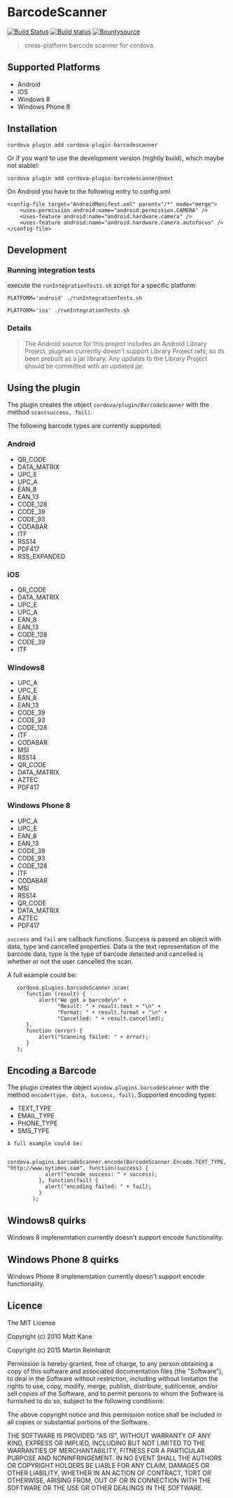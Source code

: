 BarcodeScanner
==============

[![Build Status](https://travis-ci.org/hypery2k/cordova-barcodescanner-plugin.svg?branch=master)](https://travis-ci.org/hypery2k/cordova-barcodescanner-plugin) [![Build status](https://ci.appveyor.com/api/projects/status/298mrueury1ntrf4?svg=true)](https://ci.appveyor.com/project/hypery2k/cordova-barcodescanner-plugin)
 [![Bountysource](https://www.bountysource.com/badge/tracker?tracker_id=12908089)](https://www.bountysource.com/trackers/12908089-hypery2k-cordova-barcodescanner-plugin?utm_source=12908089&utm_medium=shield&utm_campaign=TRACKER_BADGE)

> cross-platform barcode scanner for cordova

## Supported Platforms

- Android
- iOS
- Windows 8
- Windows Phone 8


## Installation

```
cordova plugin add cordova-plugin-barcodescanner
```
Or if you want to use the development version (nightly build), which maybe not stable!:

```
cordova plugin add cordova-plugin-barcodescanner@next
```

On Android you have to the following entry to config.xml

```
<config-file target="AndroidManifest.xml" parent="/*" mode="merge">
    <uses-permission android:name="android.permission.CAMERA" />
    <uses-feature android:name="android.hardware.camera" />
    <uses-feature android:name="android.hardware.camera.autofocus" />
</config-file>
```

## Development

### Running integration tests

execute the `runIntegrationTests.sh` script for a specific platform:

```
PLATFORM='android' ./runIntegrationTests.sh
```

```
PLATFORM='ios' ./runIntegrationTests.sh
```

### Details


>The Android source for this project includes an Android Library Project.
plugman currently doesn't support Library Project refs, so its been
prebuilt as a jar library. Any updates to the Library Project should be
committed with an updated jar.

## Using the plugin ##
The plugin creates the object `cordova/plugin/BarcodeScanner` with the method `scan(success, fail)`. 

The following barcode types are currently supported:
### Android

* QR_CODE
* DATA_MATRIX
* UPC_E
* UPC_A
* EAN_8
* EAN_13
* CODE_128
* CODE_39
* CODE_93
* CODABAR
* ITF
* RSS14
* PDF417
* RSS_EXPANDED

### iOS

* QR_CODE
* DATA_MATRIX
* UPC_E
* UPC_A
* EAN_8
* EAN_13
* CODE_128
* CODE_39
* ITF

### Windows8

* UPC_A
* UPC_E
* EAN_8
* EAN_13
* CODE_39
* CODE_93
* CODE_128
* ITF
* CODABAR
* MSI
* RSS14
* QR_CODE
* DATA_MATRIX
* AZTEC
* PDF417

### Windows Phone 8

* UPC_A
* UPC_E
* EAN_8
* EAN_13
* CODE_39
* CODE_93
* CODE_128
* ITF
* CODABAR
* MSI
* RSS14
* QR_CODE
* DATA_MATRIX
* AZTEC
* PDF417

`success` and `fail` are callback functions. Success is passed an object with data, type and cancelled properties. Data is the text representation of the barcode data, type is the type of barcode detected and cancelled is whether or not the user cancelled the scan.

A full example could be:
```
   cordova.plugins.barcodeScanner.scan(
      function (result) {
          alert("We got a barcode\n" +
                "Result: " + result.text + "\n" +
                "Format: " + result.format + "\n" +
                "Cancelled: " + result.cancelled);
      }, 
      function (error) {
          alert("Scanning failed: " + error);
      }
   );
```

## Encoding a Barcode ##
The plugin creates the object `window.plugins.barcodeScanner` with the method `encode(type, data, success, fail)`.
Supported encoding types:

* TEXT_TYPE
* EMAIL_TYPE
* PHONE_TYPE
* SMS_TYPE

```
A full example could be:

   cordova.plugins.barcodeScanner.encode(BarcodeScanner.Encode.TEXT_TYPE, "http://www.nytimes.com", function(success) {
            alert("encode success: " + success);
          }, function(fail) {
            alert("encoding failed: " + fail);
          }
        );
```

## Windows8 quirks ##
Windows 8 implenemtation currently doesn't support encode functionality.

## Windows Phone 8 quirks ##
Windows Phone 8 implenemtation currently doesn't support encode functionality.


## Licence ##

The MIT License

Copyright (c) 2010 Matt Kane

Copyright (c) 2015 Martin Reinhardt

Permission is hereby granted, free of charge, to any person obtaining a copy
of this software and associated documentation files (the "Software"), to deal
in the Software without restriction, including without limitation the rights
to use, copy, modify, merge, publish, distribute, sublicense, and/or sell
copies of the Software, and to permit persons to whom the Software is
furnished to do so, subject to the following conditions:

The above copyright notice and this permission notice shall be included in
all copies or substantial portions of the Software.

THE SOFTWARE IS PROVIDED "AS IS", WITHOUT WARRANTY OF ANY KIND, EXPRESS OR
IMPLIED, INCLUDING BUT NOT LIMITED TO THE WARRANTIES OF MERCHANTABILITY,
FITNESS FOR A PARTICULAR PURPOSE AND NONINFRINGEMENT. IN NO EVENT SHALL THE
AUTHORS OR COPYRIGHT HOLDERS BE LIABLE FOR ANY CLAIM, DAMAGES OR OTHER
LIABILITY, WHETHER IN AN ACTION OF CONTRACT, TORT OR OTHERWISE, ARISING FROM,
OUT OF OR IN CONNECTION WITH THE SOFTWARE OR THE USE OR OTHER DEALINGS IN
THE SOFTWARE.

